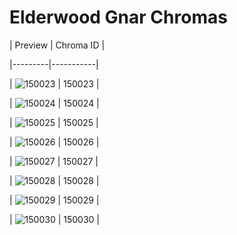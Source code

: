 # Elderwood Gnar Chromas


| Preview | Chroma ID |

|---------|-----------|

| ![150023](https://raw.communitydragon.org/latest/plugins/rcp-be-lol-game-data/global/default/v1/champion-chroma-images/150/150023.png) | 150023 |

| ![150024](https://raw.communitydragon.org/latest/plugins/rcp-be-lol-game-data/global/default/v1/champion-chroma-images/150/150024.png) | 150024 |

| ![150025](https://raw.communitydragon.org/latest/plugins/rcp-be-lol-game-data/global/default/v1/champion-chroma-images/150/150025.png) | 150025 |

| ![150026](https://raw.communitydragon.org/latest/plugins/rcp-be-lol-game-data/global/default/v1/champion-chroma-images/150/150026.png) | 150026 |

| ![150027](https://raw.communitydragon.org/latest/plugins/rcp-be-lol-game-data/global/default/v1/champion-chroma-images/150/150027.png) | 150027 |

| ![150028](https://raw.communitydragon.org/latest/plugins/rcp-be-lol-game-data/global/default/v1/champion-chroma-images/150/150028.png) | 150028 |

| ![150029](https://raw.communitydragon.org/latest/plugins/rcp-be-lol-game-data/global/default/v1/champion-chroma-images/150/150029.png) | 150029 |

| ![150030](https://raw.communitydragon.org/latest/plugins/rcp-be-lol-game-data/global/default/v1/champion-chroma-images/150/150030.png) | 150030 |